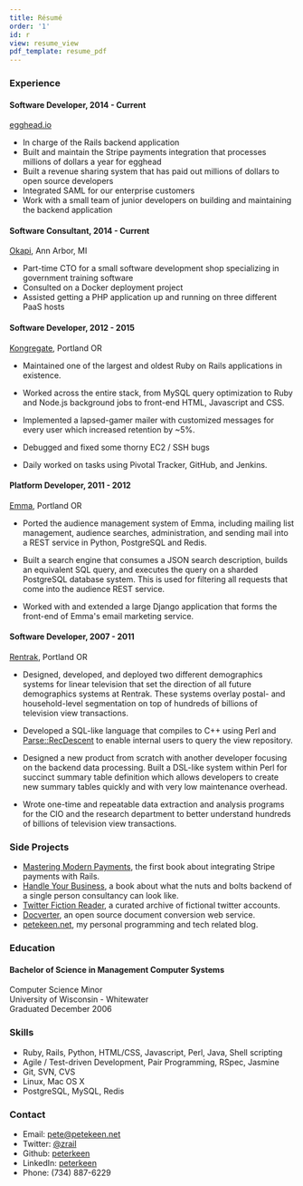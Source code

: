```yaml
---
title: Résumé
order: '1'
id: r
view: resume_view
pdf_template: resume_pdf
---
```


### Experience

#### Software Developer, 2014 - Current ####

[egghead.io](https://egghead.io/)

* In charge of the Rails backend application
* Built and maintain the Stripe payments integration that processes millions of dollars a year for egghead
* Built a revenue sharing system that has paid out millions of dollars to open source developers
* Integrated SAML for our enterprise customers
* Work with a small team of junior developers on building and maintaining the backend application

#### Software Consultant, 2014 - Current ####

[Okapi](http://www.okapi.io), Ann Arbor, MI

* Part-time CTO for a small software development shop specializing in government training software
* Consulted on a Docker deployment project
* Assisted getting a PHP application up and running on three different PaaS hosts

#### Software Developer, 2012 - 2015 ####

[Kongregate](http://www.kongregate.com), Portland OR

* Maintained one of the largest and oldest Ruby on Rails applications in existence.

* Worked across the entire stack, from MySQL query optimization to Ruby and Node.js background jobs to front-end HTML, Javascript and CSS.

* Implemented a lapsed-gamer mailer with customized messages for every user which increased retention by ~5%.

* Debugged and fixed some thorny EC2 / SSH bugs

* Daily worked on tasks using Pivotal Tracker, GitHub, and Jenkins.

#### Platform Developer, 2011 - 2012 ###

[Emma](http://www.myemma.com), Portland OR

* Ported the audience management system of Emma, including mailing list management, audience searches, administration, and sending mail into a REST service in Python, PostgreSQL and Redis.

* Built a search engine that consumes a JSON search description, builds an equivalent SQL query, and executes the query on a sharded PostgreSQL database system. This is used for filtering all requests that come into the audience REST service.

* Worked with and extended a large Django application that forms the front-end of Emma's email marketing service.


#### Software Developer, 2007 - 2011 ###

[Rentrak](http://www.rentrak.com), Portland OR

* Designed, developed, and deployed two different demographics systems for linear television that set the direction of all future demographics systems at Rentrak. These systems overlay postal- and household-level segmentation on top of hundreds of billions of television view transactions.

* Developed a SQL-like language that compiles to C++ using Perl and [Parse::RecDescent](http://search.cpan.org/dist/Parse-RecDescent) to enable internal users to query the view repository.

* Designed a new product from scratch with another developer focusing on the backend data processing. Built a DSL-like system within Perl for succinct summary table definition which allows developers to create new summary tables quickly and with very low maintenance overhead.
  
* Wrote one-time and repeatable data extraction and analysis programs for the CIO and the research department to better understand hundreds of billions of television view transactions. 

### Side Projects

* [Mastering Modern Payments](https://www.petekeen.net/mastering-modern-payments), the first book about integrating Stripe payments with Rails.
* [Handle Your Business](https://www.petekeen.net/handle-your-business), a book about what the nuts and bolts backend of a single person consultancy can look like.
* [Twitter Fiction Reader](http://twitter-fiction-reader.herokuapp.com), a curated archive of fictional twitter accounts.
* [Docverter](http://www.docverter.com), an open source document conversion web service.
* [petekeen.net](https://www.petekeen.net), my personal programming and tech related blog.

### Education

#### Bachelor of Science in Management Computer Systems

Computer Science Minor  
University of Wisconsin - Whitewater  
Graduated December 2006  


### Skills

* Ruby, Rails, Python, HTML/CSS, Javascript, Perl, Java, Shell scripting
* Agile / Test-driven Development, Pair Programming, RSpec, Jasmine
* Git, SVN, CVS
* Linux, Mac OS X
* PostgreSQL, MySQL, Redis

### Contact

* Email: [pete@petekeen.net](mailto:pete@petekeen.net)
* Twitter: [@zrail](http://twitter.com/zrail)
* Github: [peterkeen](https://github.com/peterkeen)
* LinkedIn: [peterkeen](http://www.linkedin.com/in/peterkeen)
* Phone: (734) 887-6229

